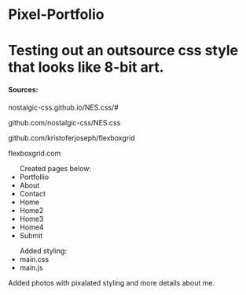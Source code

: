 # Pixel-Portfolio
<!DOCTYPE html>
<html lang="en">
  
<body>
<h1>Testing out an outsource css style that looks like 8-bit art.</h1>

<h4>Sources:</h4>
  <p>nostalgic-css.github.io/NES.css/#</p>
  <p>github.com/nostalgic-css/NES.css</p>
  <p>github.com/kristoferjoseph/flexboxgrid</p>
  <p>flexboxgrid.com</p>


<ul>Created pages below:  
  <li>Portfollio</li>
  <li>About</li>
  <li>Contact</li>
  <li>Home</li>
  <li>Home2</li>
  <li>Home3</li>
  <li>Home4</li>
  <li>Submit</li>  
</ul>

<ul>Added styling:
  <li>main.css</li>
  <li>main.js</li>
</ul>

<p>
Added photos with pixalated styling and more details about me.
</p>

</body>
</html>
